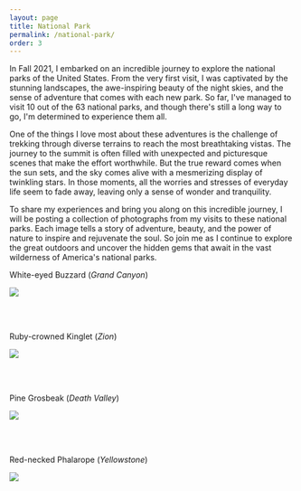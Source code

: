 ```yaml
---
layout: page
title: National Park
permalink: /national-park/
order: 3
---
```


In Fall 2021, I embarked on an incredible journey to explore the national parks of the United States. From the very first visit, I was captivated by the stunning landscapes, the awe-inspiring beauty of the night skies, and the sense of adventure that comes with each new park. So far, I've managed to visit 10 out of the 63 national parks, and though there's still a long way to go, I'm determined to experience them all.

One of the things I love most about these adventures is the challenge of trekking through diverse terrains to reach the most breathtaking vistas. The journey to the summit is often filled with unexpected and picturesque scenes that make the effort worthwhile. But the true reward comes when the sun sets, and the sky comes alive with a mesmerizing display of twinkling stars. In those moments, all the worries and stresses of everyday life seem to fade away, leaving only a sense of wonder and tranquility.

To share my experiences and bring you along on this incredible journey, I will be posting a collection of photographs from my visits to these national parks. Each image tells a story of adventure, beauty, and the power of nature to inspire and rejuvenate the soul. So join me as I continue to explore the great outdoors and uncover the hidden gems that await in the vast wilderness of America's national parks.

<p style="text-align: center;">

<p>White-eyed Buzzard (<i>Grand Canyon</i>)</p>
<img src="{{ site.url }}/assets/national-park/4.jpg" />

<br /><br />

<p>Ruby-crowned Kinglet (<i>Zion</i>)</p>
<img src="{{ site.url }}/assets/national-park/3.jpg" />

<br /><br />

<p>Pine Grosbeak (<i>Death Valley</i>)</p>
<img src="{{ site.url }}/assets/national-park/2.jpg" />

<br /><br />

<p>Red-necked Phalarope (<i>Yellowstone</i>)</p>
<img src="{{ site.url }}/assets/national-park/5.jpg" />

<br /><br />


<style>
.imgContainer{
    display:inline-block;
}
</style>
